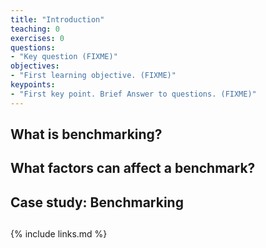 ```yaml
---
title: "Introduction"
teaching: 0
exercises: 0
questions:
- "Key question (FIXME)"
objectives:
- "First learning objective. (FIXME)"
keypoints:
- "First key point. Brief Answer to questions. (FIXME)"
---
```


## What is benchmarking?

## What factors can affect a benchmark?

## Case study: Benchmarking

> ## 

{% include links.md %}

